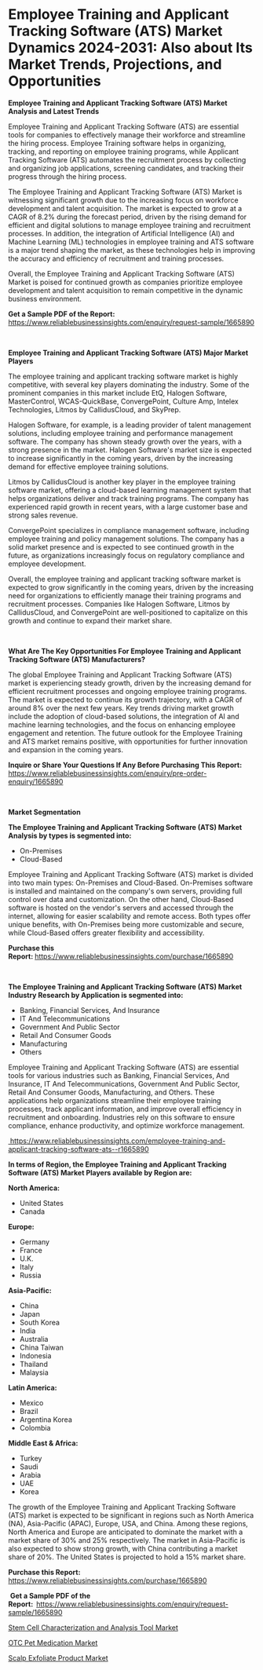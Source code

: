 <p><h1>Employee Training and Applicant Tracking Software (ATS) Market Dynamics 2024-2031: Also about Its Market Trends, Projections, and Opportunities</h1></p><p><strong>Employee Training and Applicant Tracking Software (ATS) Market Analysis and Latest Trends</strong></p>
<p><p>Employee Training and Applicant Tracking Software (ATS) are essential tools for companies to effectively manage their workforce and streamline the hiring process. Employee Training software helps in organizing, tracking, and reporting on employee training programs, while Applicant Tracking Software (ATS) automates the recruitment process by collecting and organizing job applications, screening candidates, and tracking their progress through the hiring process.</p><p>The Employee Training and Applicant Tracking Software (ATS) Market is witnessing significant growth due to the increasing focus on workforce development and talent acquisition. The market is expected to grow at a CAGR of 8.2% during the forecast period, driven by the rising demand for efficient and digital solutions to manage employee training and recruitment processes. In addition, the integration of Artificial Intelligence (AI) and Machine Learning (ML) technologies in employee training and ATS software is a major trend shaping the market, as these technologies help in improving the accuracy and efficiency of recruitment and training processes.</p><p>Overall, the Employee Training and Applicant Tracking Software (ATS) Market is poised for continued growth as companies prioritize employee development and talent acquisition to remain competitive in the dynamic business environment.</p></p>
<p><strong>Get a Sample PDF of the Report:&nbsp;</strong> <a href="https://www.reliablebusinessinsights.com/enquiry/request-sample/1665890">https://www.reliablebusinessinsights.com/enquiry/request-sample/1665890</a></p>
<p>&nbsp;</p>
<p><strong>Employee Training and Applicant Tracking Software (ATS) Major Market Players</strong></p>
<p><p>The employee training and applicant tracking software market is highly competitive, with several key players dominating the industry. Some of the prominent companies in this market include EtQ, Halogen Software, MasterControl, WCAS-QuickBase, ConvergePoint, Culture Amp, Intelex Technologies, Litmos by CallidusCloud, and SkyPrep.</p><p>Halogen Software, for example, is a leading provider of talent management solutions, including employee training and performance management software. The company has shown steady growth over the years, with a strong presence in the market. Halogen Software's market size is expected to increase significantly in the coming years, driven by the increasing demand for effective employee training solutions.</p><p>Litmos by CallidusCloud is another key player in the employee training software market, offering a cloud-based learning management system that helps organizations deliver and track training programs. The company has experienced rapid growth in recent years, with a large customer base and strong sales revenue.</p><p>ConvergePoint specializes in compliance management software, including employee training and policy management solutions. The company has a solid market presence and is expected to see continued growth in the future, as organizations increasingly focus on regulatory compliance and employee development.</p><p>Overall, the employee training and applicant tracking software market is expected to grow significantly in the coming years, driven by the increasing need for organizations to efficiently manage their training programs and recruitment processes. Companies like Halogen Software, Litmos by CallidusCloud, and ConvergePoint are well-positioned to capitalize on this growth and continue to expand their market share.</p></p>
<p>&nbsp;</p>
<p><strong>What Are The Key Opportunities For Employee Training and Applicant Tracking Software (ATS) Manufacturers?</strong></p>
<p><p>The global Employee Training and Applicant Tracking Software (ATS) market is experiencing steady growth, driven by the increasing demand for efficient recruitment processes and ongoing employee training programs. The market is expected to continue its growth trajectory, with a CAGR of around 8% over the next few years. Key trends driving market growth include the adoption of cloud-based solutions, the integration of AI and machine learning technologies, and the focus on enhancing employee engagement and retention. The future outlook for the Employee Training and ATS market remains positive, with opportunities for further innovation and expansion in the coming years.</p></p>
<p><strong>Inquire or Share Your Questions If Any Before Purchasing This Report:</strong> <a href="https://www.reliablebusinessinsights.com/enquiry/pre-order-enquiry/1665890">https://www.reliablebusinessinsights.com/enquiry/pre-order-enquiry/1665890</a></p>
<p>&nbsp;</p>
<p><strong>Market Segmentation</strong></p>
<p><strong>The Employee Training and Applicant Tracking Software (ATS) Market Analysis by types is segmented into:</strong></p>
<p><ul><li>On-Premises</li><li>Cloud-Based</li></ul></p>
<p><p>Employee Training and Applicant Tracking Software (ATS) market is divided into two main types: On-Premises and Cloud-Based. On-Premises software is installed and maintained on the company's own servers, providing full control over data and customization. On the other hand, Cloud-Based software is hosted on the vendor's servers and accessed through the internet, allowing for easier scalability and remote access. Both types offer unique benefits, with On-Premises being more customizable and secure, while Cloud-Based offers greater flexibility and accessibility.</p></p>
<p><strong>Purchase this Report:&nbsp;</strong><a href="https://www.reliablebusinessinsights.com/purchase/1665890">https://www.reliablebusinessinsights.com/purchase/1665890</a></p>
<p>&nbsp;</p>
<p><strong>The Employee Training and Applicant Tracking Software (ATS) Market Industry Research by Application is segmented into:</strong></p>
<p><ul><li>Banking, Financial Services, And Insurance</li><li>IT And Telecommunications</li><li>Government And Public Sector</li><li>Retail And Consumer Goods</li><li>Manufacturing</li><li>Others</li></ul></p>
<p><p>Employee Training and Applicant Tracking Software (ATS) are essential tools for various industries such as Banking, Financial Services, And Insurance, IT And Telecommunications, Government And Public Sector, Retail And Consumer Goods, Manufacturing, and Others. These applications help organizations streamline their employee training processes, track applicant information, and improve overall efficiency in recruitment and onboarding. Industries rely on this software to ensure compliance, enhance productivity, and optimize workforce management.</p></p>
<p><a href="https://www.reliablebusinessinsights.com/employee-training-and-applicant-tracking-software-ats--r1665890">&nbsp;https://www.reliablebusinessinsights.com/employee-training-and-applicant-tracking-software-ats--r1665890</a></p>
<p><strong>In terms of Region, the Employee Training and Applicant Tracking Software (ATS) Market Players available by Region are:</strong></p>
<p>
    <p> <strong> North America: </strong>
        <ul>
            <li>United States</li>
            <li>Canada</li>
        </ul>
        </p> 
    <p> <strong> Europe: </strong>
        <ul>
            <li>Germany</li>
            <li>France</li>
            <li>U.K.</li>
            <li>Italy</li>
            <li>Russia</li>
        </ul>
        </p> 
    <p> <strong> Asia-Pacific: </strong>
        <ul>
            <li>China</li>
            <li>Japan</li>
            <li>South Korea</li>
            <li>India</li>
            <li>Australia</li>
            <li>China Taiwan</li>
            <li>Indonesia</li>
            <li>Thailand</li>
            <li>Malaysia</li>
        </ul>
        </p> 
    <p> <strong> Latin America: </strong>
        <ul>
            <li>Mexico</li>
            <li>Brazil</li>
            <li>Argentina Korea</li>
            <li>Colombia</li>
        </ul>
        </p> 
    <p> <strong> Middle East & Africa: </strong>
        <ul>
            <li>Turkey</li>
            <li>Saudi</li>
            <li>Arabia</li>
            <li>UAE</li>
            <li>Korea</li>
        </ul>
    </p>
    </p>
<p><p>The growth of the Employee Training and Applicant Tracking Software (ATS) market is expected to be significant in regions such as North America (NA), Asia-Pacific (APAC), Europe, USA, and China. Among these regions, North America and Europe are anticipated to dominate the market with a market share of 30% and 25% respectively. The market in Asia-Pacific is also expected to show strong growth, with China contributing a market share of 20%. The United States is projected to hold a 15% market share.</p></p>
<p><strong>Purchase this Report: </strong><a href="https://www.reliablebusinessinsights.com/purchase/1665890">https://www.reliablebusinessinsights.com/purchase/1665890</a></p>
<p>&nbsp;<strong>Get a Sample PDF of the Report:&nbsp;&nbsp;</strong><a href="https://www.reliablebusinessinsights.com/enquiry/request-sample/1665890">https://www.reliablebusinessinsights.com/enquiry/request-sample/1665890</a></p>
<p><strong></strong></p>
<p><p><a href="https://github.com/julyju69/Market-Research-Report-List-4/blob/main/stem-cell-characterization-and-analysis-tool-market.md">Stem Cell Characterization and Analysis Tool Market</a></p><p><a href="https://github.com/nathandecarvalho/Market-Research-Report-List-4/blob/main/otc-pet-medication-market.md">OTC Pet Medication Market</a></p><p><a href="https://github.com/kosella/Market-Research-Report-List-4/blob/main/scalp-exfoliate-product-market.md">Scalp Exfoliate Product Market</a></p></p>